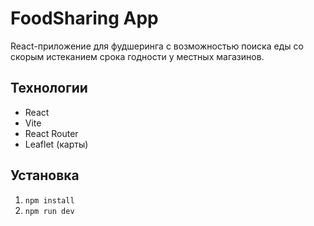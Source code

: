 # FoodSharing App

React-приложение для фудшеринга с возможностью поиска еды со скорым истеканием срока годности у местных магазинов.

## Технологии
- React
- Vite
- React Router
- Leaflet (карты)

## Установка
1. `npm install`
2. `npm run dev`